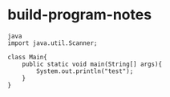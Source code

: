 # build-program-notes

```
java
import java.util.Scanner;

class Main{
    public static void main(String[] args){
        System.out.println("test");
    }
}
```
